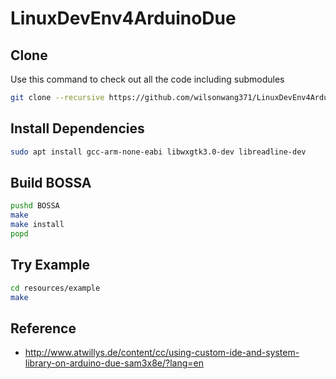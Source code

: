 # LinuxDevEnv4ArduinoDue

## Clone

Use this command to check out all the code including submodules
```bash
git clone --recursive https://github.com/wilsonwang371/LinuxDevEnv4ArduinoDue.git
```

## Install Dependencies

```bash
sudo apt install gcc-arm-none-eabi libwxgtk3.0-dev libreadline-dev 
```

## Build BOSSA

```bash
pushd BOSSA
make
make install
popd
```


## Try Example
```bash
cd resources/example
make
```


## Reference
* http://www.atwillys.de/content/cc/using-custom-ide-and-system-library-on-arduino-due-sam3x8e/?lang=en
